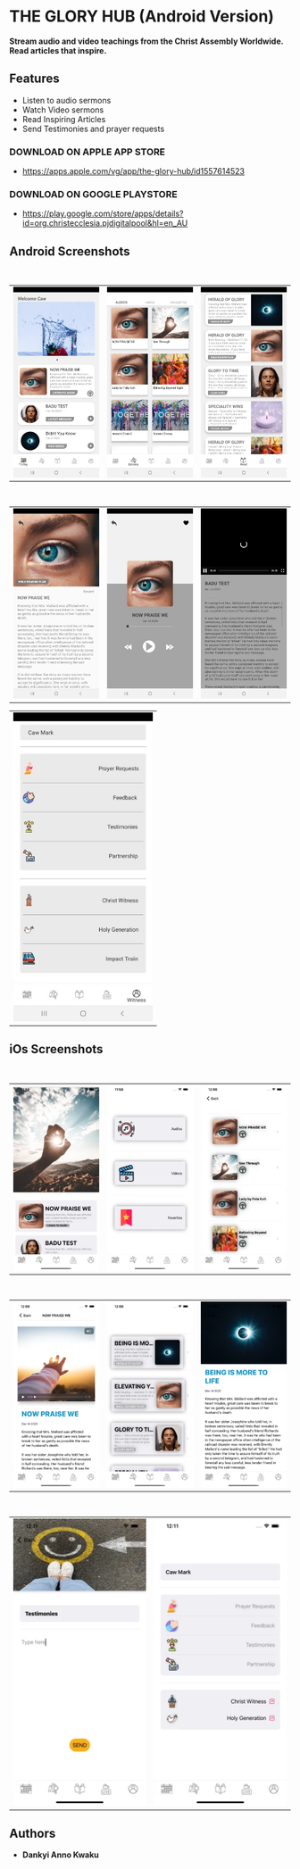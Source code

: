 # THE GLORY HUB (Android Version)
**Stream audio and video teachings from the Christ Assembly Worldwide. Read articles that inspire.**

## Features
* Listen to audio sermons
* Watch Video sermons
* Read Inspiring Articles
* Send Testimonies and prayer requests



### DOWNLOAD ON APPLE APP STORE
- <a href="https://apps.apple.com/vg/app/the-glory-hub/id1557614523" target="_blank">https://apps.apple.com/vg/app/the-glory-hub/id1557614523</a>

### DOWNLOAD ON GOOGLE PLAYSTORE
- <a href="https://play.google.com/store/apps/details?id=org.christecclesia.pjdigitalpool&hl=en_AU" target="_blank">https://play.google.com/store/apps/details?id=org.christecclesia.pjdigitalpool&hl=en_AU</a>


## Android Screenshots
</br>
<div align="center">
   <table align="center" border="0" >
  <tr>
    <td>
      <img width="250" src="1.jpg"/>
    <td>
      <img width="250" src="2.jpg"/>
    </td>
    <td> 
     <img width="250" src="3.jpg"/>
    </td>
  </table>
  </div>
</br>
<div align="center">
  <table align="center" border="0" >
  <tr>
    <td> 
     <img width="250" src="4.jpg"/>
    </td>
    <td> 
     <img width="250" src="5.jpg"/>
    </td>
    <td> 
     <img width="250" src="6.jpg"/>
    </td>
  </tr>
</table>
  </div>
<div align="center">
  <table align="center" border="0" >
  <tr>
    <td> 
     <img width="250" src="7.jpg"/>
    </td>
  </tr>
</table>
  </div>
  
## iOs Screenshots
</br>
<div align="center">
   <table align="center" border="0" >
  <tr>
    <td>
      <img width="250" src="8.png"/>
    <td>
      <img width="250" src="9.png"/>
    </td>
    <td> 
     <img width="250" src="10.png"/>
    </td>
  </table>
  </div>
</br>
<div align="center">
  <table align="center" border="0" >
  <tr>
    <td> 
     <img width="250" src="11.png"/>
    </td>
    <td> 
     <img width="250" src="12.png"/>
    </td>
    <td> 
     <img width="250" src="13.png"/>
    </td>
  </tr>
</table>
  </div>
</br>
<div align="center">
  <table align="center" border="0" >
  <tr>
    <td> 
     <img width="250" src="14.png"/>
    </td>
    <td> 
     <img width="250" src="15.png"/>
    </td>
  </tr>
</table>
  </div>
  
## Authors

* **Dankyi Anno Kwaku**


